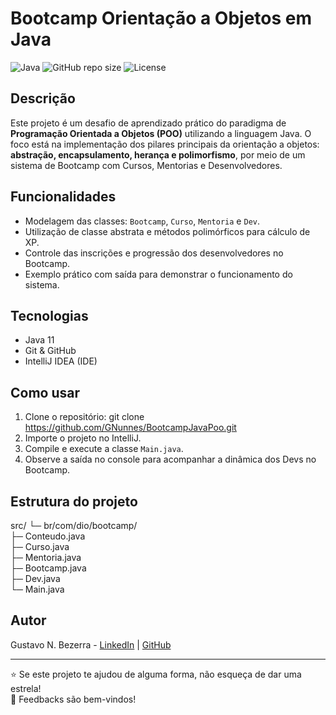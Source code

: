 # Bootcamp Orientação a Objetos em Java

![Java](https://img.shields.io/badge/Language-Java-orange)
![GitHub repo size](https://img.shields.io/github/repo-size/USERNAME/REPO)
![License](https://img.shields.io/github/license/USERNAME/REPO)

## Descrição

Este projeto é um desafio de aprendizado prático do paradigma de **Programação Orientada a Objetos (POO)** utilizando a linguagem Java. O foco está na implementação dos pilares principais da orientação a objetos: **abstração, encapsulamento, herança e polimorfismo**, por meio de um sistema de Bootcamp com Cursos, Mentorias e Desenvolvedores.

## Funcionalidades

- Modelagem das classes: `Bootcamp`, `Curso`, `Mentoria` e `Dev`.
- Utilização de classe abstrata e métodos polimórficos para cálculo de XP.
- Controle das inscrições e progressão dos desenvolvedores no Bootcamp.
- Exemplo prático com saída para demonstrar o funcionamento do sistema.

## Tecnologias

- Java 11
- Git & GitHub
- IntelliJ IDEA (IDE)

## Como usar

1. Clone o repositório:
git clone https://github.com/GNunnes/BootcampJavaPoo.git
2. Importe o projeto no IntelliJ.
3. Compile e execute a classe `Main.java`.
4. Observe a saída no console para acompanhar a dinâmica dos Devs no Bootcamp.

## Estrutura do projeto

src/
└─ br/com/dio/bootcamp/<br>
├─ Conteudo.java<br>
├─ Curso.java<br>
├─ Mentoria.java<br>
├─ Bootcamp.java<br>
├─ Dev.java<br>
└─ Main.java<br>

## Autor

Gustavo N. Bezerra - [LinkedIn](www.linkedin.com/in/gustavo-nunnes) | [GitHub](https://github.com/GNunnes)

---

⭐️ Se este projeto te ajudou de alguma forma, não esqueça de dar uma estrela!  
📩 Feedbacks são bem-vindos!

